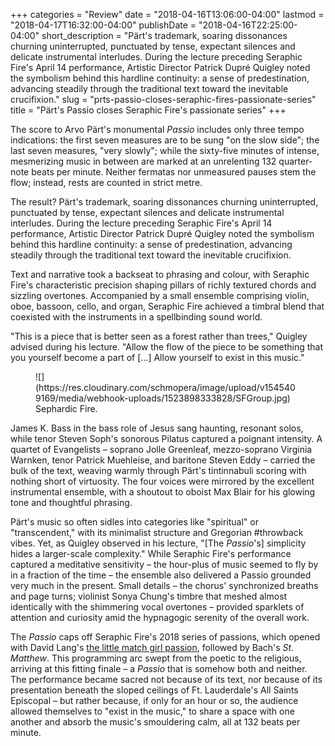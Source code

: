 +++
categories = "Review"
date = "2018-04-16T13:06:00-04:00"
lastmod = "2018-04-17T16:32:00-04:00"
publishDate = "2018-04-16T22:25:00-04:00"
short_description = "Pärt&#039;s trademark, soaring dissonances churning uninterrupted, punctuated by tense, expectant silences and delicate instrumental interludes. During the lecture preceding Seraphic Fire&#039;s April 14 performance, Artistic Director Patrick Dupré Quigley noted the symbolism behind this hardline continuity: a sense of predestination, advancing steadily through the traditional text toward the inevitable crucifixion."
slug = "prts-passio-closes-seraphic-fires-passionate-series"
title = "Pärt&#039;s Passio closes Seraphic Fire&#039;s passionate series"
+++

The score to Arvo Pärt's monumental *Passio* includes only three tempo indications: the first seven measures are to be sung "on the slow side"; the last seven measures, "very slowly"; while the sixty-five minutes of intense, mesmerizing music in between are marked at an unrelenting 132 quarter-note beats per minute. Neither fermatas nor unmeasured pauses stem the flow; instead, rests are counted in strict metre.

The result? Pärt's trademark, soaring dissonances churning uninterrupted, punctuated by tense, expectant silences and delicate instrumental interludes. During the lecture preceding Seraphic Fire's April 14 performance, Artistic Director Patrick Dupré Quigley noted the symbolism behind this hardline continuity: a sense of predestination, advancing steadily through the traditional text toward the inevitable crucifixion.

Text and narrative took a backseat to phrasing and colour, with Seraphic Fire's characteristic precision shaping pillars of richly textured chords and sizzling overtones. Accompanied by a small ensemble comprising violin, oboe, bassoon, cello, and organ, Seraphic Fire achieved a timbral blend that coexisted with the instruments in a spellbinding sound world.

"This is a piece that is better seen as a forest rather than trees," Quigley advised during his lecture. "Allow the flow of the piece to be something that you yourself become a part of [...] Allow yourself to exist in this music."

<figure data-type="image">
![](https://res.cloudinary.com/schmopera/image/upload/v1545409169/media/webhook-uploads/1523898333828/SFGroup.jpg)
<figcaption>Sephardic Fire.</figcaption>
</figure>

James K. Bass in the bass role of Jesus sang haunting, resonant solos, while tenor Steven Soph's sonorous Pilatus captured a poignant intensity. A quartet of Evangelists – soprano Jolle Greenleaf, mezzo-soprano Virginia Warnken, tenor Patrick Muehleise, and baritone Steven Eddy – carried the bulk of the text, weaving warmly through Pärt's tintinnabuli scoring with nothing short of virtuosity. The four voices were mirrored by the excellent instrumental ensemble, with a shoutout to oboist Max Blair for his glowing tone and thoughtful phrasing.

Pärt's music so often sidles into categories like "spiritual" or "transcendent," with its minimalist structure and Gregorian #throwback vibes. Yet, as Quigley observed in his lecture, "[The *Passio*'s] simplicity hides a larger-scale complexity." While Seraphic Fire's performance captured a meditative sensitivity – the hour-plus of music seemed to fly by in a fraction of the time – the ensemble also delivered a Passio grounded very much in the present. Small details – the chorus' synchronized breaths and page turns; violinist Sonya Chung's timbre that meshed almost identically with the shimmering vocal overtones – provided sparklets of attention and curiosity amid the hypnagogic serenity of the overall work.

The *Passio* caps off Seraphic Fire's 2018 series of passions, which opened with David Lang's [the little match girl passion](/reaching-across-centuries-seraphic-fires-the-little-match-girl-passion/), followed by Bach's *St. Matthew*. This programming arc swept from the poetic to the religious, arriving at this fitting finale – a *Passio* that is somehow both and neither. The performance became sacred not because of its text, nor because of its presentation beneath the sloped ceilings of Ft. Lauderdale's All Saints Episcopal – but rather because, if only for an hour or so, the audience allowed themselves to "exist in the music," to share a space with one another and absorb the music's smouldering calm, all at 132 beats per minute.
